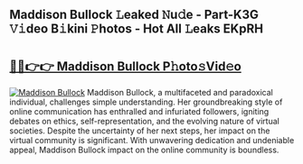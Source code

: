 ## Maddison Bullock 𝙻eaked 𝙽u𝚍e - Part-K3G 𝚅𝚒deo B𝚒kini 𝙿hotos - Hot All 𝙻eaks EKpRH

# <h2><a href="http://ld5dc3.urlbe.top/?page=Maddison+Bullock">🔗🔗👉👉 Maddison Bullock P𝚑oto𝚜Vid𝚎o</a></h2>

[![Maddison Bullock](https://i.imgur.com/eBuTRDB.gif)](http://ld5dc3.urlbe.top/?page=Maddison+Bullock)
Maddison Bullock, a multifaceted and paradoxical individual, challenges simple understanding. Her groundbreaking style of online communication has enthralled and infuriated followers, igniting debates on ethics, self-representation, and the evolving nature of virtual societies. Despite the uncertainty of her next steps, her impact on the virtual community is significant. With unwavering dedication and undeniable appeal, Maddison Bullock impact on the online community is boundless.
